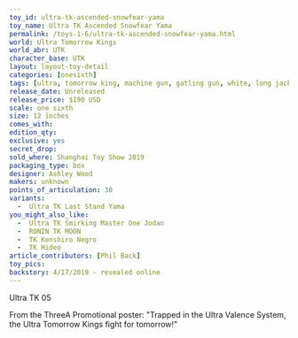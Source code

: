 ```yaml
---
toy_id: ultra-tk-ascended-snowfear-yama
toy_name: Ultra TK Ascended Snowfear Yama
permalink: /toys-1-6/ultra-tk-ascended-snowfear-yama.html
world: Ultra Tomorrow Kings
world_abr: UTK
character_base: UTK
layout: layout-toy-detail
categories: [onesixth]
tags: [ultra, tomorrow king, machine gun, gatling gun, white, long jacket]
release_date: Unreleased
release_price: $190 USD
scale: one sixth
size: 12 inches
comes_with: 
edition_qty: 
exclusive: yes
secret_drop:
sold_where: Shanghai Toy Show 2019
packaging_type: box
designer: Ashley Wood
makers: unknown
points_of_articulation: 30
variants: 
  -  Ultra TK Last Stand Yama
you_might_also_like:
  -  Ultra TK Smirking Master One Jodan
  -  RONIN TK MOON
  -  TK Kenshiro Negro
  -  TK Hideo  
article_contributors: [Phil Back]
toy_pics:
backstory: 4/17/2019 - revealed online
---
```

Ultra TK 05

From the ThreeA Promotional poster:
"Trapped in the Ultra Valence System, the Ultra Tomorrow Kings fight for tomorrow!"